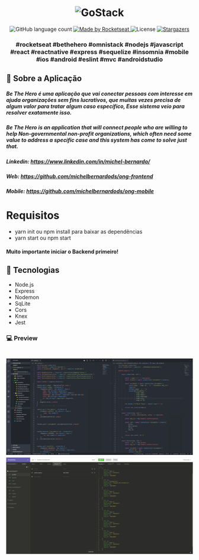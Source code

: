 <h1 align="center">
    <img alt="GoStack" src="https://github.com/michelbernardods/ong-mobile/blob/master/logo.svg" width="200px" />
</h1>

<p align="center">
  <img alt="GitHub language count" src="https://img.shields.io/github/languages/count/rocketseat/bootcamp-gostack-desafio-01?color=%2304D361">

  <a href="https://rocketseat.com.br">
    <img alt="Made by Rocketseat" src="https://img.shields.io/badge/made%20by-Rocketseat-%2304D361">
  </a>

  <img alt="License" src="https://img.shields.io/badge/license-MIT-%2304D361">

  <a href="https://github.com/Rocketseat/bootcamp-gostack-desafio-01/stargazers">
    <img alt="Stargazers" src="https://img.shields.io/github/stars/rocketseat/bootcamp-gostack-desafio-01?style=social">
  </a>
</p>

<h3 align="center">
  #rocketseat #bethehero #omnistack #nodejs #javascript #react #reactnative #express #sequelize #insomnia #mobile #ios #android #eslint #mvc #androidstudio 
</h3>


## :rocket: Sobre a Aplicação


<h5> 
Be The Hero é uma aplicação que vai conectar pessoas com interesse em ajuda organizações  sem fins lucrativos, que muitas vezes precisa de algum valor para tratar algum caso específico,  Esse sistema veio para resolver exatamente isso. </h5>

<h5>
Be The Hero is an application that will connect people who are willing to help Non-governmental non-profit organizations, which often need some value to address a specific case and this system has come to solve just that.
</h5>

##### Linkedin: https://www.linkedin.com/in/michel-bernardo/
##### Web: https://github.com/michelbernardods/ong-frontend
##### Mobile: https://github.com/michelbernardods/ong-mobile

# Requisitos

- yarn init ou npm install para baixar as dependências
- yarn start ou npm start 

#### Muito importante iniciar o Backend primeiro!

## :rocket: Tecnologias 

- Node.js
- Express
- Nodemon
- SqLite
- Cors 
- Knex
- Jest

### 💻 Preview

<h1 align="center">
    <img alt="Be The Hero" src="https://github.com/michelbernardods/ong-backend/blob/master/1.png"  />
    <img alt="Be The Hero" src="https://github.com/michelbernardods/ong-backend/blob/master/backinso.png"  />
</h1>


